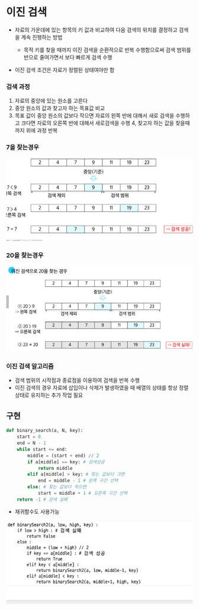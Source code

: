 # 이진 검색

- 자료의 가운데에 있는 항목의 키 값과 비교하여 다음 검색의 위치를 결정하고 검색을 계속 진행하는 방법
    - 목적 키를 찾을 때까지 이진 검색을 순환적으로 반복 수행함으로써 검색 범위를 반으로 줄여가면서 보다 빠르게 검색 수행

- 이진 검색 조건은 자료가 정렬된 상태여야만 함

### 검색 과정

1. 자료의 중앙에 있는 원소를 고른다
2. 중앙 원소의 값과 찾고자 하는 목표값 비교
3. 목표 값이 중앙 원소의 값보다 작으면 자료의 왼쪽 반에 대해서 새로 검색을 수행하고 크다면 자료의 오른쪽 반에 대해서 새로검색을 수행 4, 찾고자 하는 값을 찾을때까지 위에 과정 반복

### 7을 찾는경우

![img_9.png](img_9.png)

### 20을 찾는경우

![img_10.png](img_10.png)

### 이진 검색 알고리즘

- 검색 범위의 시작점과 종료점을 이용하여 검색을 반복 수행
- 이진 검색의 경우 자료에 삽입이나 삭제가 발생하였을 때 배열의 상태를 항상 정렬 상태로 유지하는 추가 작업 필요

## 구현

```python
def binary_search(a, N, key):
    start = 0
    end = N - 1
    while start <= end:
        middle = (start + end) // 2
        if a[middle] == key: # 검색성공
            return middle
        elif a[middle] > key: # 찾는 값보다 크면
            end = middle - 1 # 왼쪽 구간 선택
        else: # 찾는 값보다 작으면
            start = middle + 1 # 오른쪽 구간 선택 
    return -1 # 검색 실패
```

- 재귀함수도 사용가능

![img_11.png](img_11.png)

